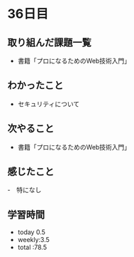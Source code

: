 # 36日目
## 取り組んだ課題一覧
- 書籍「プロになるためのWeb技術入門」
## わかったこと
- セキュリティについて
## 次やること
- 書籍「プロになるためのWeb技術入門」
## 感じたこと
-　特になし
## 学習時間
- today 0.5
- weekly:3.5
- total :78.5

